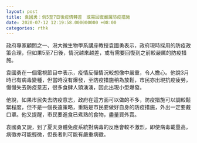 ```yaml
---
layout: post
title: 袁國勇：倘5至7日後疫情轉差　或需回復嚴厲防疫措施
date: 2020-07-12 12:19:58.000000000 +08:00
categories: rthk
---
```


政府專家顧問之一、港大微生物學系講座教授袁國勇表示，政府現時採用的防疫政策合理，但如果5至7日後，情況越來越差，或有需要回復到之前較嚴厲的防疫措施。

袁國勇在一個電視節目中表示，疫情反彈情況較想像中嚴重，令人擔心。他說3月時已有病毒變種，但當時沒有爆發，至防疫措施稍為放鬆，市民亦出現抗疫疲勞，慢慢失去防疫意志，很多食肆人頭湧湧，因此出現小型爆發。

他說，如果市民失去防疫意志，政府在這方面可以做的不多，防疫措施可以調較鬆緊程度，但不是一個長遠策略，重點是市民要做好自身的防疫措施，外出一定要戴口罩。他又提醒，市民要進食已煮熟的食物，盡量買外賣。

袁國勇又說，到了夏天身體免疫系統對病毒的反應會較不激烈，即使病毒載量高，病徵亦可能輕微，但長者則可能有嚴重病徵。
